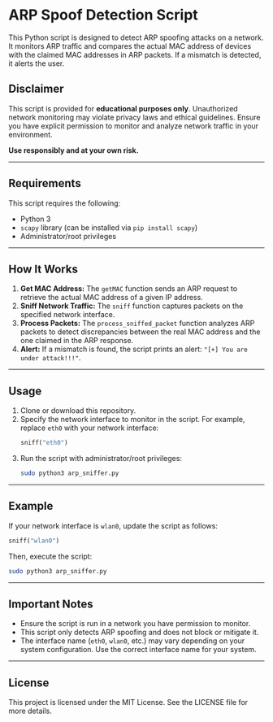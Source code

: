 # ARP Spoof Detection Script

This Python script is designed to detect ARP spoofing attacks on a network. It monitors ARP traffic and compares the actual MAC address of devices with the claimed MAC addresses in ARP packets. If a mismatch is detected, it alerts the user.

## Disclaimer

This script is provided for **educational purposes only**. Unauthorized network monitoring may violate privacy laws and ethical guidelines. Ensure you have explicit permission to monitor and analyze network traffic in your environment.

**Use responsibly and at your own risk.**

---

## Requirements

This script requires the following:

- Python 3
- `scapy` library (can be installed via `pip install scapy`)
- Administrator/root privileges

---

## How It Works

1. **Get MAC Address:** The `getMAC` function sends an ARP request to retrieve the actual MAC address of a given IP address.
2. **Sniff Network Traffic:** The `sniff` function captures packets on the specified network interface.
3. **Process Packets:** The `process_sniffed_packet` function analyzes ARP packets to detect discrepancies between the real MAC address and the one claimed in the ARP response.
4. **Alert:** If a mismatch is found, the script prints an alert: `"[+] You are under attack!!!"`.

---

## Usage

1. Clone or download this repository.
2. Specify the network interface to monitor in the script. For example, replace `eth0` with your network interface:
   ```python
   sniff("eth0")
   ```
3. Run the script with administrator/root privileges:
   ```bash
   sudo python3 arp_sniffer.py
   ```

---

## Example

If your network interface is `wlan0`, update the script as follows:

```python
sniff("wlan0")
```

Then, execute the script:

```bash
sudo python3 arp_sniffer.py
```

---

## Important Notes

- Ensure the script is run in a network you have permission to monitor.
- This script only detects ARP spoofing and does not block or mitigate it.
- The interface name (`eth0`, `wlan0`, etc.) may vary depending on your system configuration. Use the correct interface name for your system.

---

## License

This project is licensed under the MIT License. See the LICENSE file for more details.

